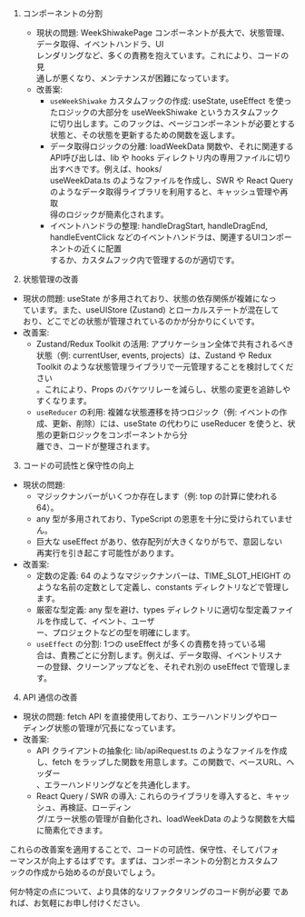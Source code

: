 1. コンポーネントの分割


   * 現状の問題: WeekShiwakePage
     コンポーネントが長大で、状態管理、データ取得、イベントハンドラ、UI      
     レンダリングなど、多くの責務を抱えています。これにより、コードの見      
     通しが悪くなり、メンテナンスが困難になっています。
   * 改善案:
       * `useWeekShiwake` カスタムフックの作成: useState, useEffect
         を使ったロジックの大部分を useWeekShiwake というカスタムフック      
         に切り出します。このフックは、ページコンポーネントが必要とする      
         状態と、その状態を更新するための関数を返します。
       * データ取得ロジックの分離: loadWeekData
         関数や、それに関連するAPI呼び出しは、lib や hooks
         ディレクトリ内の専用ファイルに切り出すべきです。例えば、hooks/      
         useWeekData.ts のようなファイルを作成し、SWR や React Query
         のようなデータ取得ライブラリを利用すると、キャッシュ管理や再取      
         得のロジックが簡素化されます。
       * イベントハンドラの整理: handleDragStart, handleDragEnd,
         handleEventClick
         などのイベントハンドラは、関連するUIコンポーネントの近くに配置      
         するか、カスタムフック内で管理するのが適切です。

  2. 状態管理の改善


   * 現状の問題: useState が多用されており、状態の依存関係が複雑になっ       
     ています。また、useUIStore (Zustand) とローカルステートが混在して       
     おり、どこでどの状態が管理されているのかが分かりにくいです。
   * 改善案:
       * Zustand/Redux Toolkit の活用:
         アプリケーション全体で共有されるべき状態（例: currentUser,
         events, projects）は、Zustand や Redux Toolkit
         のような状態管理ライブラリで一元管理することを検討してください      
         。これにより、Props
         のバケツリレーを減らし、状態の変更を追跡しやすくなります。
       * `useReducer` の利用: 複雑な状態遷移を持つロジック（例:
         イベントの作成、更新、削除）には、useState の代わりに
         useReducer を使うと、状態の更新ロジックをコンポーネントから分       
         離でき、コードが整理されます。

  3. コードの可読性と保守性の向上


   * 現状の問題:
       * マジックナンバーがいくつか存在します（例: top の計算に使われる      
         64）。
       * any 型が多用されており、TypeScript
         の恩恵を十分に受けられていません。
       * 巨大な useEffect があり、依存配列が大きくなりがちで、意図しない     
         再実行を引き起こす可能性があります。
   * 改善案:
       * 定数の定義: 64 のようなマジックナンバーは、TIME_SLOT_HEIGHT
         のような名前の定数として定義し、constants
         ディレクトリなどで管理します。
       * 厳密な型定義: any 型を避け、types
         ディレクトリに適切な型定義ファイルを作成して、イベント、ユーザ      
         ー、プロジェクトなどの型を明確にします。
       * `useEffect` の分割: 1つの useEffect が多くの責務を持っている場      
         合は、責務ごとに分割します。例えば、データ取得、イベントリスナ      
         ーの登録、クリーンアップなどを、それぞれ別の useEffect
         で管理します。

  4. API 通信の改善


   * 現状の問題: fetch API を直接使用しており、エラーハンドリングやロー      
     ディング状態の管理が冗長になっています。
   * 改善案:
       * API クライアントの抽象化: lib/apiRequest.ts
         のようなファイルを作成し、fetch
         をラップした関数を用意します。この関数で、ベースURL、ヘッダー       
         、エラーハンドリングなどを共通化します。
       * React Query / SWR の導入:
         これらのライブラリを導入すると、キャッシュ、再検証、ローディン      
         グ/エラー状態の管理が自動化され、loadWeekData
         のような関数を大幅に簡素化できます。

  これらの改善案を適用することで、コードの可読性、保守性、そしてパフォ       
  ーマンスが向上するはずです。まずは、コンポーネントの分割とカスタムフ       
  ックの作成から始めるのが良いでしょう。
      
  何か特定の点について、より具体的なリファクタリングのコード例が必要 
  であれば、お気軽にお申し付けください。